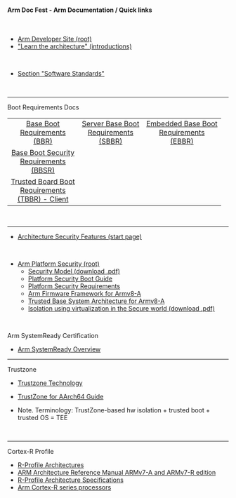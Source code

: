 #### Arm Doc Fest - Arm Documentation / Quick links

</br>

- [Arm Developer Site (root)](https://developer.arm.com/)
- ["Learn the architecture" (introductions)](https://developer.arm.com/architectures/learn-the-architecture)

</br>

- [Section "Software Standards"](https://developer.arm.com/architectures/system-architectures/software-standards)

</br>

----

Boot Requirements Docs

| |||
|:--:|:--:|:--:|
|[Base Boot</br>Requirements</br>(BBR)](https://developer.arm.com/documentation/den0044/latest)|[Server Base Boot</br>Requirements</br>(SBBR)](https://developer.arm.com/documentation/den0044/e/?lang=en)|[Embedded Base Boot</br>Requirements</br>(EBBR)](https://developer.arm.com/architectures/platform-design/embedded-systems)|
|[Base Boot Security</br>Requirements</br>(BBSR)](https://developer.arm.com/documentation/den0107/latest)|||
|[Trusted Board Boot</br>Requirements</br>(TBBR) - Client](https://developer.arm.com/documentation/den0006/d/?lang=en)|||

</br>

----

- [Architecture Security Features (start page)](https://developer.arm.com/architectures/architecture-security-features)

</br>

- [Arm Platform Security (root)](https://developer.arm.com/architectures/architecture-security-features/platform-security)
    - [Security Model (download .pdf)](https://developer.arm.com/-/media/Files/pdf/PlatformSecurityArchitecture/Architect/DEN0079_PSA_SM_ALPHA-03_RC01.pdf?revision=2c567adf-c6e3-432b-90f7-b0f5358c43ec&la=en&hash=E9FA82FE5A0156E32190F739BB5F8FDD64C19C79)
    - [Platform Security Boot Guide](https://developer.arm.com/documentation/den0072/latest/)
    - [Platform Security Requirements](https://developer.arm.com/documentation/den0106/latest/)
    - [Arm Firmware Framework for Armv8-A](https://developer.arm.com/documentation/den0077/latest)
    - [Trusted Base System Architecture for Armv8-A](https://developer.arm.com/documentation/den0021/latest/)
    - [Isolation using virtualization in the Secure world (download .pdf)](https://developer.arm.com/-/media/Files/pdf/Isolation_using_virtualization_in_the_Secure_World_Whitepaper.pdf?revision=23668ea4-3b8b-4095-b03e-7356fa6b1e69&la=en&hash=534D1D04207478F1CDE71CF7D56DEDFF4030E8E0)

</br>


Arm SystemReady Certification

- [Arm SystemReady Overview](https://developer.arm.com/architectures/system-architectures/arm-systemready)

----

Trustzone

- [Trustzone Technology](https://developer.arm.com/ip-products/security-ip/trustzone)
- [TrustZone for AArch64 Guide](https://developer.arm.com/documentation/102418/0100)

- Note. Terminology: TrustZone-based hw isolation + trusted boot + trusted OS = TEE


</br>

----

Cortex-R Profile

- [R-Profile Architectures](https://developer.arm.com/architectures/cpu-architecture/r-profile)
- [ARM Architecture Reference Manual ARMv7-A and ARMv7-R edition](https://developer.arm.com/documentation/ddi0406/cd)
- [R-Profile Architecture Specifications](https://developer.arm.com/architectures/cpu-architecture/r-profile/docs)
- [Arm Cortex-R series processors](https://developer.arm.com/ip-products/processors/cortex-r)




</br>



